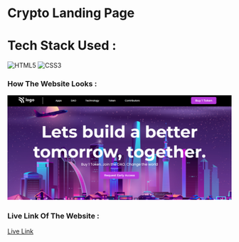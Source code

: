 # Crypto Landing Page


# Tech Stack Used :

![HTML5](https://img.shields.io/badge/html5-%23E34F26.svg?style=for-the-badge&logo=html5&logoColor=white)
![CSS3](https://img.shields.io/badge/css3-%231572B6.svg?style=for-the-badge&logo=css3&logoColor=white)



### How The Website Looks :
![Website Image](./assets/WebImage.PNG)


### Live Link Of The Website :
[Live Link](https://pavan-crypto-landing-page.netlify.app)